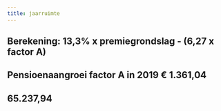 ```yaml
---
title: jaarruimte
---
```


## Berekening: 13,3% x premiegrondslag - (6,27 x factor A)
## Pensioenaangroei factor A in 2019 € 1.361,04
## 65.237,94
